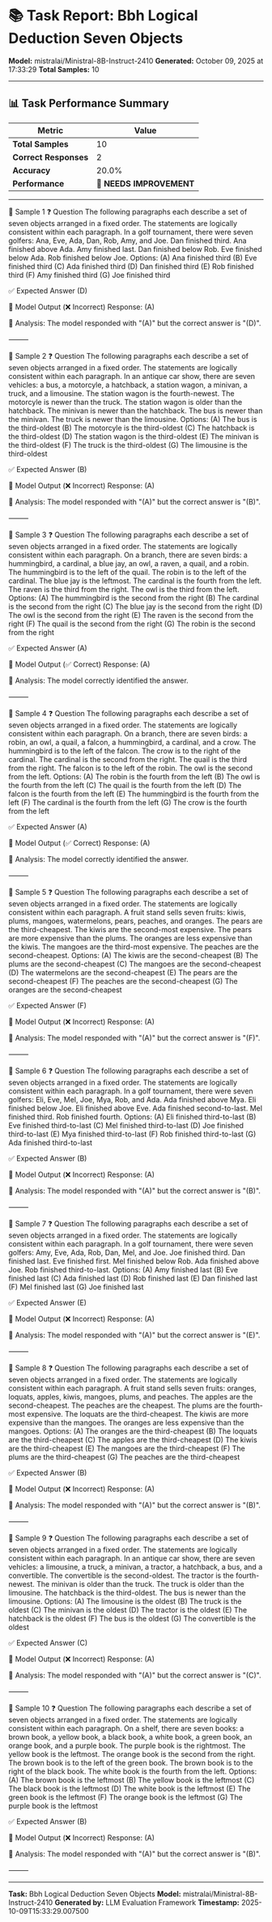 # 📚 Task Report: Bbh Logical Deduction Seven Objects

**Model:** mistralai/Ministral-8B-Instruct-2410
**Generated:** October 09, 2025 at 17:33:29
**Total Samples:** 10

---

## 📊 Task Performance Summary

| Metric | Value |
| ------ | ----- |
| **Total Samples** | 10 |
| **Correct Responses** | 2 |
| **Accuracy** | 20.0% |
| **Performance** | 🔴 **NEEDS IMPROVEMENT** |

---

📝 Sample 1
❓ Question
The following paragraphs each describe a set of seven objects arranged in a fixed order. The statements are logically consistent within each paragraph. In a golf tournament, there were seven golfers: Ana, Eve, Ada, Dan, Rob, Amy, and Joe. Dan finished third. Ana finished above Ada. Amy finished last. Dan finished below Rob. Eve finished below Ada. Rob finished below Joe.
Options:
(A) Ana finished third
(B) Eve finished third
(C) Ada finished third
(D) Dan finished third
(E) Rob finished third
(F) Amy finished third
(G) Joe finished third

✅ Expected Answer
(D)

🤖 Model Output (❌ Incorrect)
Response: (A)

💬 Analysis:
The model responded with "(A)" but the correct answer is "(D)".

⸻

📝 Sample 2
❓ Question
The following paragraphs each describe a set of seven objects arranged in a fixed order. The statements are logically consistent within each paragraph. In an antique car show, there are seven vehicles: a bus, a motorcyle, a hatchback, a station wagon, a minivan, a truck, and a limousine. The station wagon is the fourth-newest. The motorcyle is newer than the truck. The station wagon is older than the hatchback. The minivan is newer than the hatchback. The bus is newer than the minivan. The truck is newer than the limousine.
Options:
(A) The bus is the third-oldest
(B) The motorcyle is the third-oldest
(C) The hatchback is the third-oldest
(D) The station wagon is the third-oldest
(E) The minivan is the third-oldest
(F) The truck is the third-oldest
(G) The limousine is the third-oldest

✅ Expected Answer
(B)

🤖 Model Output (❌ Incorrect)
Response: (A)

💬 Analysis:
The model responded with "(A)" but the correct answer is "(B)".

⸻

📝 Sample 3
❓ Question
The following paragraphs each describe a set of seven objects arranged in a fixed order. The statements are logically consistent within each paragraph. On a branch, there are seven birds: a hummingbird, a cardinal, a blue jay, an owl, a raven, a quail, and a robin. The hummingbird is to the left of the quail. The robin is to the left of the cardinal. The blue jay is the leftmost. The cardinal is the fourth from the left. The raven is the third from the right. The owl is the third from the left.
Options:
(A) The hummingbird is the second from the right
(B) The cardinal is the second from the right
(C) The blue jay is the second from the right
(D) The owl is the second from the right
(E) The raven is the second from the right
(F) The quail is the second from the right
(G) The robin is the second from the right

✅ Expected Answer
(A)

🤖 Model Output (✅ Correct)
Response: (A)

💬 Analysis:
The model correctly identified the answer.

⸻

📝 Sample 4
❓ Question
The following paragraphs each describe a set of seven objects arranged in a fixed order. The statements are logically consistent within each paragraph. On a branch, there are seven birds: a robin, an owl, a quail, a falcon, a hummingbird, a cardinal, and a crow. The hummingbird is to the left of the falcon. The crow is to the right of the cardinal. The cardinal is the second from the right. The quail is the third from the right. The falcon is to the left of the robin. The owl is the second from the left.
Options:
(A) The robin is the fourth from the left
(B) The owl is the fourth from the left
(C) The quail is the fourth from the left
(D) The falcon is the fourth from the left
(E) The hummingbird is the fourth from the left
(F) The cardinal is the fourth from the left
(G) The crow is the fourth from the left

✅ Expected Answer
(A)

🤖 Model Output (✅ Correct)
Response: (A)

💬 Analysis:
The model correctly identified the answer.

⸻

📝 Sample 5
❓ Question
The following paragraphs each describe a set of seven objects arranged in a fixed order. The statements are logically consistent within each paragraph. A fruit stand sells seven fruits: kiwis, plums, mangoes, watermelons, pears, peaches, and oranges. The pears are the third-cheapest. The kiwis are the second-most expensive. The pears are more expensive than the plums. The oranges are less expensive than the kiwis. The mangoes are the third-most expensive. The peaches are the second-cheapest.
Options:
(A) The kiwis are the second-cheapest
(B) The plums are the second-cheapest
(C) The mangoes are the second-cheapest
(D) The watermelons are the second-cheapest
(E) The pears are the second-cheapest
(F) The peaches are the second-cheapest
(G) The oranges are the second-cheapest

✅ Expected Answer
(F)

🤖 Model Output (❌ Incorrect)
Response: (A)

💬 Analysis:
The model responded with "(A)" but the correct answer is "(F)".

⸻

📝 Sample 6
❓ Question
The following paragraphs each describe a set of seven objects arranged in a fixed order. The statements are logically consistent within each paragraph. In a golf tournament, there were seven golfers: Eli, Eve, Mel, Joe, Mya, Rob, and Ada. Ada finished above Mya. Eli finished below Joe. Eli finished above Eve. Ada finished second-to-last. Mel finished third. Rob finished fourth.
Options:
(A) Eli finished third-to-last
(B) Eve finished third-to-last
(C) Mel finished third-to-last
(D) Joe finished third-to-last
(E) Mya finished third-to-last
(F) Rob finished third-to-last
(G) Ada finished third-to-last

✅ Expected Answer
(B)

🤖 Model Output (❌ Incorrect)
Response: (A)

💬 Analysis:
The model responded with "(A)" but the correct answer is "(B)".

⸻

📝 Sample 7
❓ Question
The following paragraphs each describe a set of seven objects arranged in a fixed order. The statements are logically consistent within each paragraph. In a golf tournament, there were seven golfers: Amy, Eve, Ada, Rob, Dan, Mel, and Joe. Joe finished third. Dan finished last. Eve finished first. Mel finished below Rob. Ada finished above Joe. Rob finished third-to-last.
Options:
(A) Amy finished last
(B) Eve finished last
(C) Ada finished last
(D) Rob finished last
(E) Dan finished last
(F) Mel finished last
(G) Joe finished last

✅ Expected Answer
(E)

🤖 Model Output (❌ Incorrect)
Response: (A)

💬 Analysis:
The model responded with "(A)" but the correct answer is "(E)".

⸻

📝 Sample 8
❓ Question
The following paragraphs each describe a set of seven objects arranged in a fixed order. The statements are logically consistent within each paragraph. A fruit stand sells seven fruits: oranges, loquats, apples, kiwis, mangoes, plums, and peaches. The apples are the second-cheapest. The peaches are the cheapest. The plums are the fourth-most expensive. The loquats are the third-cheapest. The kiwis are more expensive than the mangoes. The oranges are less expensive than the mangoes.
Options:
(A) The oranges are the third-cheapest
(B) The loquats are the third-cheapest
(C) The apples are the third-cheapest
(D) The kiwis are the third-cheapest
(E) The mangoes are the third-cheapest
(F) The plums are the third-cheapest
(G) The peaches are the third-cheapest

✅ Expected Answer
(B)

🤖 Model Output (❌ Incorrect)
Response: (A)

💬 Analysis:
The model responded with "(A)" but the correct answer is "(B)".

⸻

📝 Sample 9
❓ Question
The following paragraphs each describe a set of seven objects arranged in a fixed order. The statements are logically consistent within each paragraph. In an antique car show, there are seven vehicles: a limousine, a truck, a minivan, a tractor, a hatchback, a bus, and a convertible. The convertible is the second-oldest. The tractor is the fourth-newest. The minivan is older than the truck. The truck is older than the limousine. The hatchback is the third-oldest. The bus is newer than the limousine.
Options:
(A) The limousine is the oldest
(B) The truck is the oldest
(C) The minivan is the oldest
(D) The tractor is the oldest
(E) The hatchback is the oldest
(F) The bus is the oldest
(G) The convertible is the oldest

✅ Expected Answer
(C)

🤖 Model Output (❌ Incorrect)
Response: (A)

💬 Analysis:
The model responded with "(A)" but the correct answer is "(C)".

⸻

📝 Sample 10
❓ Question
The following paragraphs each describe a set of seven objects arranged in a fixed order. The statements are logically consistent within each paragraph. On a shelf, there are seven books: a brown book, a yellow book, a black book, a white book, a green book, an orange book, and a purple book. The purple book is the rightmost. The yellow book is the leftmost. The orange book is the second from the right. The brown book is to the left of the green book. The brown book is to the right of the black book. The white book is the fourth from the left.
Options:
(A) The brown book is the leftmost
(B) The yellow book is the leftmost
(C) The black book is the leftmost
(D) The white book is the leftmost
(E) The green book is the leftmost
(F) The orange book is the leftmost
(G) The purple book is the leftmost

✅ Expected Answer
(B)

🤖 Model Output (❌ Incorrect)
Response: (A)

💬 Analysis:
The model responded with "(A)" but the correct answer is "(B)".

⸻

---

**Task:** Bbh Logical Deduction Seven Objects
**Model:** mistralai/Ministral-8B-Instruct-2410
**Generated by:** LLM Evaluation Framework
**Timestamp:** 2025-10-09T15:33:29.007500